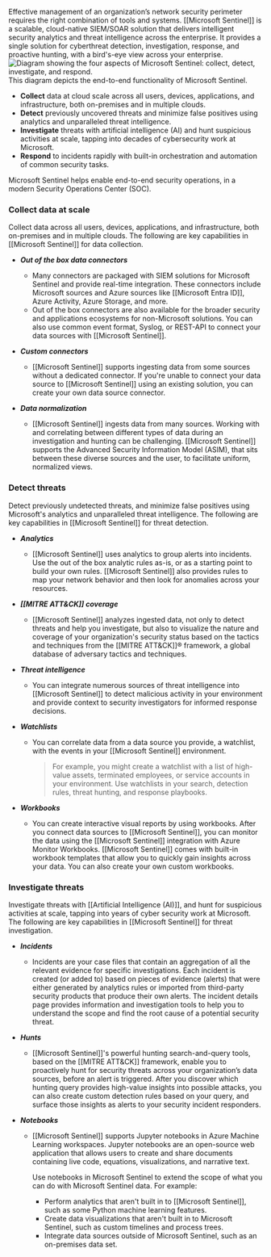 Effective management of an organization’s network security perimeter requires the right combination of tools and systems. [[Microsoft Sentinel]] is a scalable, cloud-native SIEM/SOAR solution that delivers intelligent security analytics and threat intelligence across the enterprise. It provides a single solution for cyberthreat detection, investigation, response, and proactive hunting, with a bird's-eye view across your enterprise.![Diagram showing the four aspects of Microsoft Sentinel: collect, detect, investigate, and respond.](https://learn.microsoft.com/en-us/training/wwl-sci/describe-security-capabilities-of-azure-sentinel/media/3-four-aspects-azure-sentinel.png)This diagram depicts the end-to-end functionality of Microsoft Sentinel.

- **Collect** data at cloud scale across all users, devices, applications, and infrastructure, both on-premises and in multiple clouds.
- **Detect** previously uncovered threats and minimize false positives using analytics and unparalleled threat intelligence.
- **Investigate** threats with artificial intelligence (AI) and hunt suspicious activities at scale, tapping into decades of cybersecurity work at Microsoft.
- **Respond** to incidents rapidly with built-in orchestration and automation of common security tasks.

Microsoft Sentinel helps enable end-to-end security operations, in a modern Security Operations Center (SOC).
### Collect data at scale
Collect data across all users, devices, applications, and infrastructure, both on-premises and in multiple clouds. The following are key capabilities in [[Microsoft Sentinel]] for data collection.

- _**Out of the box data connectors**_
	- Many connectors are packaged with SIEM solutions for Microsoft Sentinel and provide real-time integration. These connectors include Microsoft sources and Azure sources like [[Microsoft Entra ID]], Azure Activity, Azure Storage, and more.
	- Out of the box connectors are also available for the broader security and applications ecosystems for non-Microsoft solutions. You can also use common event format, Syslog, or REST-API to connect your data sources with [[Microsoft Sentinel]].
    
- _**Custom connectors**_
	- [[Microsoft Sentinel]] supports ingesting data from some sources without a dedicated connector. If you're unable to connect your data source to [[Microsoft Sentinel]] using an existing solution, you can create your own data source connector.
    
- _**Data normalization**_
	- [[Microsoft Sentinel]] ingests data from many sources. Working with and correlating between different types of data during an investigation and hunting can be challenging. [[Microsoft Sentinel]] supports the Advanced Security Information Model (ASIM), that sits between these diverse sources and the user, to facilitate uniform, normalized views.
### Detect threats
Detect previously undetected threats, and minimize false positives using Microsoft's analytics and unparalleled threat intelligence. The following are key capabilities in [[Microsoft Sentinel]] for threat detection.

- _**Analytics**_ 
	- [[Microsoft Sentinel]] uses analytics to group alerts into incidents. Use the out of the box analytic rules as-is, or as a starting point to build your own rules. [[Microsoft Sentinel]] also provides rules to map your network behavior and then look for anomalies across your resources.
    
- _**[[MITRE ATT&CK]] coverage**_
	- [[Microsoft Sentinel]] analyzes ingested data, not only to detect threats and help you investigate, but also to visualize the nature and coverage of your organization's security status based on the tactics and techniques from the [[MITRE ATT&CK]]® framework, a global database of adversary tactics and techniques.
    
- _**Threat intelligence**_
	- You can integrate numerous sources of threat intelligence into [[Microsoft Sentinel]] to detect malicious activity in your environment and provide context to security investigators for informed response decisions.
    
- _**Watchlists**_
	- You can correlate data from a data source you provide, a watchlist, with the events in your [[Microsoft Sentinel]] environment. 
		>For example, you might create a watchlist with a list of high-value assets, terminated employees, or service accounts in your environment. Use watchlists in your search, detection rules, threat hunting, and response playbooks.
    
- _**Workbooks**_
	- You can create interactive visual reports by using workbooks. After you connect data sources to [[Microsoft Sentinel]], you can monitor the data using the [[Microsoft Sentinel]] integration with Azure Monitor Workbooks. [[Microsoft Sentinel]] comes with built-in workbook templates that allow you to quickly gain insights across your data. You can also create your own custom workbooks.
### Investigate threats
Investigate threats with [[Artificial Intelligence (AI)]], and hunt for suspicious activities at scale, tapping into years of cyber security work at Microsoft. The following are key capabilities in [[Microsoft Sentinel]] for threat investigation.

- _**Incidents**_
	- Incidents are your case files that contain an aggregation of all the relevant evidence for specific investigations. Each incident is created (or added to) based on pieces of evidence (alerts) that were either generated by analytics rules or imported from third-party security products that produce their own alerts. The incident details page provides information and investigation tools to help you to understand the scope and find the root cause of a potential security threat.
    
- _**Hunts**_
	- [[Microsoft Sentinel]]'s powerful hunting search-and-query tools, based on the [[MITRE ATT&CK]] framework, enable you to proactively hunt for security threats across your organization’s data sources, before an alert is triggered. After you discover which hunting query provides high-value insights into possible attacks, you can also create custom detection rules based on your query, and surface those insights as alerts to your security incident responders.
    
- _**Notebooks**_
	- [[Microsoft Sentinel]] supports Jupyter notebooks in Azure Machine Learning workspaces. Jupyter notebooks are an open-source web application that allows users to create and share documents containing live code, equations, visualizations, and narrative text.
    
	    Use notebooks in Microsoft Sentinel to extend the scope of what you can do with Microsoft Sentinel data. For example:
	    - Perform analytics that aren't built in to [[Microsoft Sentinel]], such as some Python machine learning features.
	    - Create data visualizations that aren't built in to Microsoft Sentinel, such as custom timelines and process trees.
	    - Integrate data sources outside of Microsoft Sentinel, such as an on-premises data set.